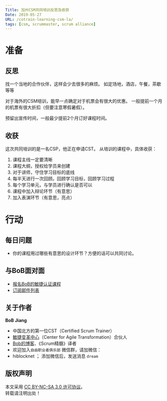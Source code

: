 ```yaml
---
Title: 加州CSM共同培训反思及收获
Date: 2019-05-27
URL: /cotrain-learning-csm-la/
tags: [csm, scrummaster, scrum alliance]
---
```


# 准备

## 反思
找一个当地的合作伙伴，这样会少去很多的麻烦。
如定场地，酒店，午餐，茶歇等等

对于海外的CSM培训，能早一点确定对于机票会有很大的优惠。
一般提前一个月的机票有很大折扣（但要注意寒假暑假）。

预留出宣传时间，一般最少提前2个月订好课程时间。

## 收获
这次共同培训的是一名CSP，他正在申请CST。
从培训的课程中，具体收获：

1. 课程主线一定要清晰
2. 课程大纲，授权给学员来创建
3. 对于讲师，守住学习目标的底线
4. 每半天进行一次回顾。回顾学习目标，回顾学习过程
5. 每个学习单元，与学员进行确认是否可以
6. 课程中加入辩论环节（有意思）
7. 加入表演环节（有意思，亮点）

# 行动

## 每日问题
- 你的课程用过哪些有意思的设计环节？方便的话可以共同讨论。

## 与BoB面对面
- [报名BoB的敏捷认证课程](https://appmopev1px9533.h5.xiaoeknow.com/homepage)
- [订阅邮件列表](https://tinyletter.com/bobjiang)

## 关于作者
**BoB Jiang**

- 中国北方的第一位CST（Certified Scrum Trainer）  
- [敏捷变革中心](https://www.c4at.cn/)（Center for Agile Transformation）合伙人  
- [Bob的博客](https://www.bobjiang.com)、《Scrum精髓》译者
- 欢迎加入`自由职业者俱乐部` 微信群，请加微信：
- hiblocknet  ； 添加微信后，发送消息 `dream`

## 版权声明

本文采用 [CC BY-NC-SA 3.0 许可协议](https://creativecommons.org/licenses/by-nc-sa/3.0/deed.zh)。  
转载请注明出处！
